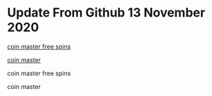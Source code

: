 # Update From Github 13 November 2020

[coin master free spins](https://sites.google.com/view/levvvel/home)

[coin master](https://1coinmasterofficial.blogspot.com)
      
coin master free spins

coin master
